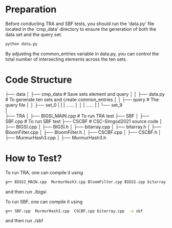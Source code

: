 # Preparation	

Before conducting TRA and SBF tests, you should run the  'data.py'  file located in the  'cmp_data'  directory to ensure the generation of both the data set and the query set.

```cmd
python data.py
```

By adjusting the common_entries variable in data.py, you can control the total number of intersecting elements across the ten sets.

# Code Structure

├── data
│    ├── cmp_data            # Save sets element and query
│    │    ├── data.py        # To generate ten sets and create common_entries
│    │    ├── query          # The query file
│    │    ├── set_0 
|    |    |    ……
│    │    |    ……
|    |    └── set_9   
|         
├── TRA
│    ├── BIGSI_MAIN.cpp      # To run TRA test
├── SBF
│    ├── SBF.cpp             # To run SBF test
├── CSCBF                    # CSC-Simgod2021 source code
│    ├── BIGSI.cpp
│    ├── BIGSI.h
│    ├── bitarray.cpp
│    ├── bitarray.h
│    ├── BloomFilter.cpp
│    ├── BloomFilter.h
│    ├── CSCBF.cpp
│    ├── CSCBF.h
│    ├── MurmurHash3.cpp
│    ├── MurmurHash3.h

# How to  Test?

To run TRA, one can compile it using

```cmd
g++ BIGSI_MAIN.cpp  MurmurHash3.cpp BloomFilter.cpp BIGSI.cpp bitarray.cpp  -o bigsi
```

and then run ./bigsi

To run SBF, one can compile it using

```cmd
g++ SBF.cpp  MurmurHash3.cpp  CSCBF.cpp bitarray.cpp  -o sbf
```

and then run ./sbf


